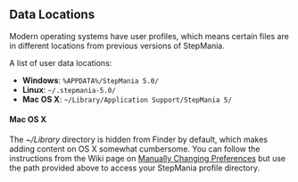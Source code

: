 Data Locations
--------------
Modern operating systems have user profiles, which means certain files are in different locations from previous versions of StepMania.

A list of user data locations:

* **Windows**: `%APPDATA%/StepMania 5.0/`
* **Linux**: `~/.stepmania-5.0/`
* **Mac OS X**: `~/Library/Application Support/StepMania 5/`

#### Mac OS X
The *~/Library* directory is hidden from Finder by default, which makes adding content on OS X somewhat cumbersome.  You can follow the instructions from the Wiki page on [Manually Changing Preferences](Manually-Changing-Preferences) but use the path provided above to access your StepMania profile directory.